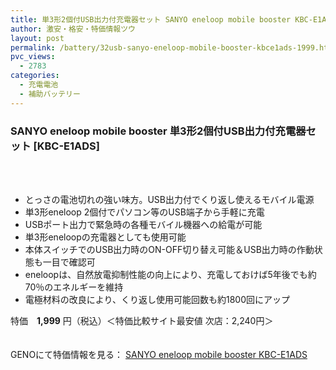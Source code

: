 ```yaml
---
title: 単3形2個付USB出力付充電器セット SANYO eneloop mobile booster KBC-E1ADS 特価1999円！
author: 激安・格安・特価情報ツウ
layout: post
permalink: /battery/32usb-sanyo-eneloop-mobile-booster-kbce1ads-1999.html
pvc_views:
  - 2783
categories:
  - 充電電池
  - 補助バッテリー
---
```

### SANYO eneloop mobile booster 単3形2個付USB出力付充電器セット [KBC-E1ADS]

<div class="img-bg2 img_L">
  <a href="http://px.a8.net/svt/ejp?a8mat=1I0DKG+A2L0YI+1TD2+BWGDT&#038;a8ejpredirect=http%3A%2F%2Fwww.geno-web.jp%2Fshopdetail%2F021004000045" title="SANYO eneloop mobile booster 単3形2個付USB出力付充電器セット [KBC-E1ADS]" target="_blank"><br /> </a><br /> <img border="0" src="http://i2.wp.com/www16.a8.net/0.gif?resize=1%2C1" alt="" data-recalc-dims="1" />
</div>

<!--more-->

  * とっさの電池切れの強い味方。USB出力付でくり返し使えるモバイル電源
  * 単3形eneloop 2個付でパソコン等のUSB端子から手軽に充電 
  * USBポート出力で緊急時の各種モバイル機器への給電が可能
  * 単3形eneloopの充電器としても使用可能
  * 本体スイッチでのUSB出力時のON-OFF切り替え可能＆USB出力時の作動状態も一目で確認可
  * eneloopは、自然放電抑制性能の向上により、充電しておけば5年後でも約70％のエネルギーを維持
  * 電極材料の改良により、くり返し使用可能回数も約1800回にアップ

特価　<span class="tokka-price"><strong>1,999</strong></span> 円（税込）＜特価比較サイト最安値 次店：2,240円＞

　  
GENOにて特価情報を見る： <span class="fs150p"><a href="http://px.a8.net/svt/ejp?a8mat=1I0DKG+A2L0YI+1TD2+BWGDT&#038;a8ejpredirect=http%3A%2F%2Fwww.geno-web.jp%2Fshopdetail%2F021004000045" target="_blank">SANYO eneloop mobile booster KBC-E1ADS</a></span>
